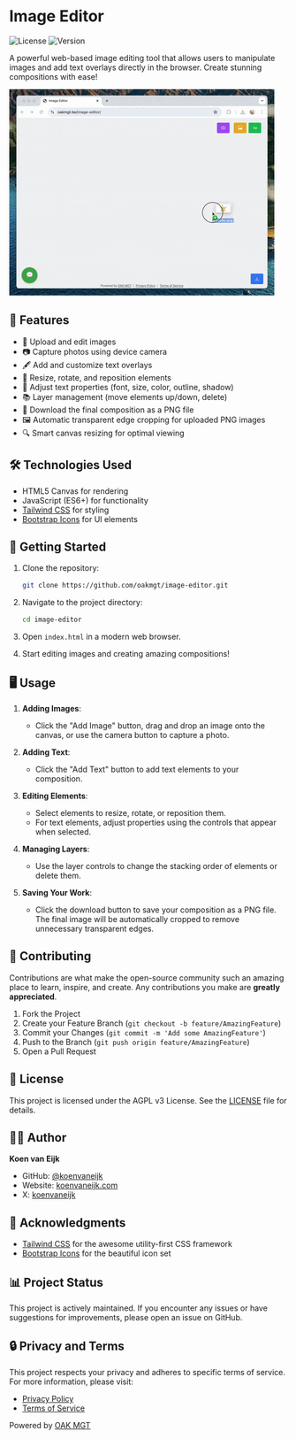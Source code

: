 # Image Editor

![License](https://img.shields.io/badge/license-AGPL--3.0-blue.svg)
![Version](https://img.shields.io/badge/version-1.1.0-green.svg)

A powerful web-based image editing tool that allows users to manipulate images and add text overlays directly in the browser. Create stunning compositions with ease!

![Image Editor Screenshot](./demo.gif)

## 🚀 Features

- 📸 Upload and edit images
- 📷 Capture photos using device camera
- 🖋 Add and customize text overlays
- 🔄 Resize, rotate, and reposition elements
- 🎨 Adjust text properties (font, size, color, outline, shadow)
- 📚 Layer management (move elements up/down, delete)
- 💾 Download the final composition as a PNG file
- 🖼️ Automatic transparent edge cropping for uploaded PNG images
- 🔍 Smart canvas resizing for optimal viewing

## 🛠 Technologies Used

- HTML5 Canvas for rendering
- JavaScript (ES6+) for functionality
- [Tailwind CSS](https://tailwindcss.com/) for styling
- [Bootstrap Icons](https://icons.getbootstrap.com/) for UI elements

## 🏁 Getting Started

1. Clone the repository:
   ```bash
   git clone https://github.com/oakmgt/image-editor.git
   ```

2. Navigate to the project directory:
   ```bash
   cd image-editor
   ```

3. Open `index.html` in a modern web browser.

4. Start editing images and creating amazing compositions!

## 🖥 Usage

1. **Adding Images**: 
   - Click the "Add Image" button, drag and drop an image onto the canvas, or use the camera button to capture a photo.

2. **Adding Text**: 
   - Click the "Add Text" button to add text elements to your composition.

3. **Editing Elements**:
   - Select elements to resize, rotate, or reposition them.
   - For text elements, adjust properties using the controls that appear when selected.

4. **Managing Layers**:
   - Use the layer controls to change the stacking order of elements or delete them.

5. **Saving Your Work**:
   - Click the download button to save your composition as a PNG file. The final image will be automatically cropped to remove unnecessary transparent edges.

## 🤝 Contributing

Contributions are what make the open-source community such an amazing place to learn, inspire, and create. Any contributions you make are **greatly appreciated**.

1. Fork the Project
2. Create your Feature Branch (`git checkout -b feature/AmazingFeature`)
3. Commit your Changes (`git commit -m 'Add some AmazingFeature'`)
4. Push to the Branch (`git push origin feature/AmazingFeature`)
5. Open a Pull Request

## 📜 License

This project is licensed under the AGPL v3 License. See the [LICENSE](LICENSE) file for details.

## 👨‍💻 Author

**Koen van Eijk**

- GitHub: [@koenvaneijk](https://github.com/koenvaneijk)
- Website: [koenvaneijk.com](https://koenvaneijk.com)
- X: [koenvaneijk](https://x.com/koenvaneijk)

## 🙏 Acknowledgments

- [Tailwind CSS](https://tailwindcss.com/) for the awesome utility-first CSS framework
- [Bootstrap Icons](https://icons.getbootstrap.com/) for the beautiful icon set

## 📊 Project Status

This project is actively maintained. If you encounter any issues or have suggestions for improvements, please open an issue on GitHub.

## 🔒 Privacy and Terms

This project respects your privacy and adheres to specific terms of service. For more information, please visit:

- [Privacy Policy](https://oakmgt.be/privacy)
- [Terms of Service](https://oakmgt.be/tos)

Powered by [OAK MGT](https://oakmgt.be)

